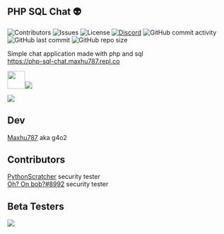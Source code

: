 ## PHP SQL Chat 👽

![Contributors](https://img.shields.io/github/contributors/g4o2-chat/PHP-SQL-Chat?color=blue) 
![Issues](https://img.shields.io/github/issues/g4o2-chat/PHP-SQL-Chat?color=blue) 
![License](https://img.shields.io/github/license/g4o2-chat/PHP-SQL-Chat?color=blue) 
[![Discord](https://img.shields.io/discord/936428193521487953?color=5865F2&label=Discord%20server&logo=Discord&logoColor=blue)](https://discord.com/invite/UxNjRrT6RY)
![GitHub commit activity](https://img.shields.io/github/commit-activity/w/g4o2-chat/PHP-SQL-Chat?label=Commits&color=red) 
![GitHub last commit](https://img.shields.io/github/last-commit/g4o2-chat/PHP-SQL-Chat?color=red) 
![GitHub repo size](https://img.shields.io/github/repo-size/g4o2-chat/PHP-SQL-Chat) 

Simple chat application made with php and sql <br />
<a href="https://php-sql-chat.maxhu787.repl.co/index.php">https://php-sql-chat.maxhu787.repl.co</a>

<img height="40px" src="https://www.php.net/images/logos/new-php-logo.svg"><img  src="https://www.mysql.com/common/logos/powered-by-mysql-88x31-wob.png">

<a align="center" href="https://github.com/g4o2/PHP-SQL-Chat">
  <img src="https://github-readme-stats.vercel.app/api/pin/?username=g4o2&repo=PHP-SQL-Chat&theme=react&bg_color=0D1117"/>
</a>
<!--
<a align="center" href="https://github.com/g4o2/g4o2">
  <img src="https://github-readme-stats.vercel.app/api/pin/?username=g4o2&repo=g4o2&theme=react&bg_color=0D1117"/>
</a>
-->

## Dev
<a href="https://github.com/maxhu787">Maxhu787</a> aka g4o2
## Contributors
<a href="https://github.com/PythonScratcher">PythonScratcher</a> security tester<br/>
<a href="https://github.com">Oh? On bob?#8992</a> security tester
## Beta Testers
<img src="https://raw.githubusercontent.com/g4o2/.github/main/profile/testers.PNG">
